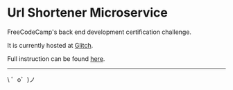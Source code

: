 Url Shortener Microservice
=================

FreeCodeCamp's back end development certification challenge.

It is currently hosted at [Glitch](https://tnptop-urlshortener.glitch.me/).

Full instruction can be found [here](https://learn.freecodecamp.org/apis-and-microservices/apis-and-microservices-projects/url-shortener-microservice).

-------------------

\ ゜o゜)ノ
